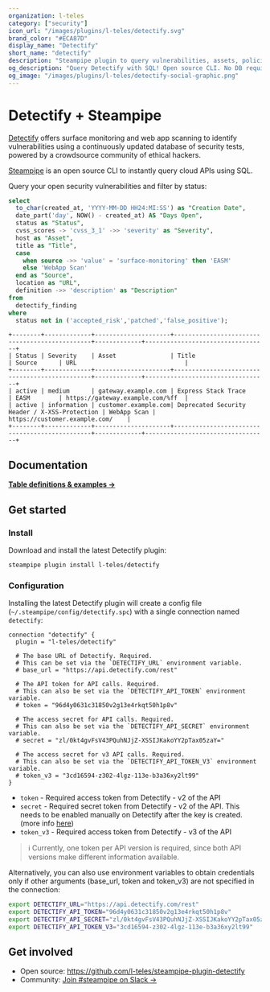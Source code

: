 ```yaml
---
organization: l-teles
category: ["security"]
icon_url: "/images/plugins/l-teles/detectify.svg"
brand_color: "#ECA87D"
display_name: "Detectify"
short_name: "detectify"
description: "Steampipe plugin to query vulnerabilities, assets, policies, IP addresses, technologies and members from Detectify."
og_description: "Query Detectify with SQL! Open source CLI. No DB required."
og_image: "/images/plugins/l-teles/detectify-social-graphic.png"
---
```


# Detectify + Steampipe

[Detectify](https://detectify.com/) offers surface monitoring and web app scanning to identify vulnerabilities using a continuously updated database of security tests, powered by a crowdsource community of ethical hackers.

[Steampipe](https://steampipe.io) is an open source CLI to instantly query cloud APIs using SQL.

Query your open security vulnerabilities and filter by status:

```sql
select
  to_char(created_at, 'YYYY-MM-DD HH24:MI:SS') as "Creation Date",
  date_part('day', NOW() - created_at) AS "Days Open",
  status as "Status",
  cvss_scores -> 'cvss_3_1' ->> 'severity' as "Severity",
  host as "Asset",
  title as "Title",
  case
    when source ->> 'value' = 'surface-monitoring' then 'EASM'
    else 'WebApp Scan'
  end as "Source",
  location as "URL",
  definition ->> 'description' as "Description"
from
  detectify_finding
where
  status not in ('accepted_risk','patched','false_positive');
```

```
+--------+-------------+---------------------+-----------------------------------------------+-------------+----------------------------------+
| Status | Severity    | Asset               | Title                                         | Source      | URL                              |
+--------+-------------+---------------------+-----------------------------------------------+-------------+----------------------------------+
| active | medium      | gateway.example.com | Express Stack Trace                           | EASM        | https://gateway.example.com/%ff  |
| active | information | customer.example.com| Deprecated Security Header / X-XSS-Protection | WebApp Scan | https://customer.example.com/    |
+--------+-------------+---------------------+-----------------------------------------------+-------------+----------------------------------+
```

## Documentation

**[Table definitions & examples →](/plugins/l-teles/steampipe-plugin-detectify/tables)**

## Get started

### Install

Download and install the latest Detectify plugin:

```bash
steampipe plugin install l-teles/detectify
```

### Configuration

Installing the latest Detectify plugin will create a config file (`~/.steampipe/config/detectify.spc`) with a single connection named `detectify`:

```hcl
connection "detectify" {
  plugin = "l-teles/detectify"

  # The base URL of Detectify. Required.
  # This can be set via the `DETECTIFY_URL` environment variable.
  # base_url = "https://api.detectify.com/rest"

  # The API token for API calls. Required.
  # This can also be set via the `DETECTIFY_API_TOKEN` environment variable.
  # token = "96d4y0631c31850v2g13e4rkqt50h1p8v"

  # The access secret for API calls. Required.
  # This can also be set via the `DETECTIFY_API_SECRET` environment variable.
  # secret = "zl/0kt4gvFsV43PQuhNJjZ-XSSIJKakoYY2pTax05zaY="

  # The access secret for v3 API calls. Required.
  # This can also be set via the `DETECTIFY_API_TOKEN_V3` environment variable.
  # token_v3 = "3cd16594-z302-4lgz-113e-b3a36xy2lt99"
}
```

- `token` - Required access token from Detectify - v2 of the API
- `secret` - Required secret token from Detectify - v2 of the API. This needs to be enabled manually on Detectify after the key is created. (more info [here](<https://support.detectify.com/support/solutions/articles/48001061878-how-to-create-and-manage-api-keys#:~:text=You%20can%20also%20enable%20if%20a%20message%20signature%20(based%20on%20secret%20key)%20should%20be%20required.>))
- `token_v3` - Required access token from Detectify - v3 of the API

> ℹ️ Currently, one token per API version is required, since both API versions make different information available.

Alternatively, you can also use environment variables to obtain credentials only if other arguments (base_url, token and token_v3) are not specified in the connection:

```sh
export DETECTIFY_URL="https://api.detectify.com/rest"
export DETECTIFY_API_TOKEN="96d4y0631c31850v2g13e4rkqt50h1p8v"
export DETECTIFY_API_SECRET="zl/0kt4gvFsV43PQuhNJjZ-XSSIJKakoYY2pTax05zaY="
export DETECTIFY_API_TOKEN_V3="3cd16594-z302-4lgz-113e-b3a36xy2lt99"
```

## Get involved

- Open source: https://github.com/l-teles/steampipe-plugin-detectify
- Community: [Join #steampipe on Slack →](https://turbot.com/community/join)
